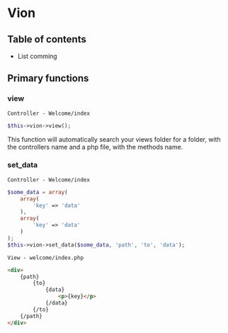 # Vion

## Table of contents

- List comming

## Primary functions

### view
```
Controller - Welcome/index
```
```php
$this->vion->view();
```
This function will automatically search your views folder for a folder, with the controllers name and a php file, with the methods name.

### set_data
```
Controller - Welcome/index
```
```php
$some_data = array(
	array(
		'key' => 'data'
	),
	array(
		'key' => 'data'
	)
);
$this->vion->set_data($some_data, 'path', 'to', 'data');
```
```
View - welcome/index.php
```
```html
<div>
	{path}
		{to}
			{data}
				<p>{key}</p>
			{/data}
		{/to}
	{/path}
</div>
```